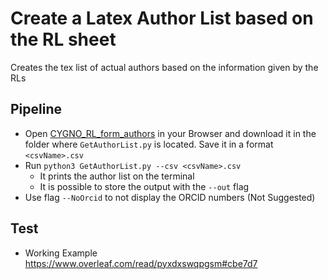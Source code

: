 # Create a Latex Author List based on the RL sheet

Creates the tex list of actual authors based on the information given by the RLs

## Pipeline

- Open [CYGNO_RL_form_authors](https://docs.google.com/spreadsheets/d/1eEDZST-gUF1IELlRzGcLxuxVkPNnKTLbI-eTdULwKU0/edit?pli=1&gid=0#gid=0) in your Browser and download it in the folder where `GetAuthorList.py` is located. Save it in a format `<csvName>.csv`
- Run `python3 GetAuthorList.py --csv <csvName>.csv`
  - It prints the author list on the terminal
  - It is possible to store the output with the `--out` flag
- Use flag `--NoOrcid` to not display the ORCID numbers (Not Suggested)

## Test

- Working Example <https://www.overleaf.com/read/pyxdxswqpgsm#cbe7d7>
